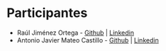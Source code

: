 # Participantes
* Raúl Jiménez Ortega - [Github](http://www.github.com/hhkaos) | [Linkedin](http://es.linkedin.com/in/jimenezortegaraul)
* Antonio Javier Mateo Castillo - [Github](http://www.github.com/NerviMateo) | [Linkedin](https://www.linkedin.com/public-profile/settings?trk=prof-edit-edit-public_profile)
